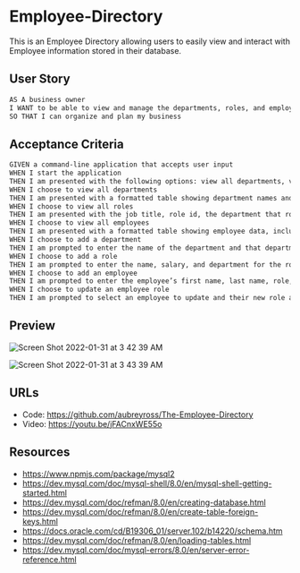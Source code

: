 # Employee-Directory
This is an Employee Directory allowing users to easily view and interact with Employee information stored in their database.

## User Story

```md
AS A business owner
I WANT to be able to view and manage the departments, roles, and employees in my company
SO THAT I can organize and plan my business
```

## Acceptance Criteria

```md
GIVEN a command-line application that accepts user input
WHEN I start the application
THEN I am presented with the following options: view all departments, view all roles, view all employees, add a department, add a role, add an employee, and update an employee role
WHEN I choose to view all departments
THEN I am presented with a formatted table showing department names and department ids
WHEN I choose to view all roles
THEN I am presented with the job title, role id, the department that role belongs to, and the salary for that role
WHEN I choose to view all employees
THEN I am presented with a formatted table showing employee data, including employee ids, first names, last names, job titles, departments, salaries, and managers that the employees report to
WHEN I choose to add a department
THEN I am prompted to enter the name of the department and that department is added to the database
WHEN I choose to add a role
THEN I am prompted to enter the name, salary, and department for the role and that role is added to the database
WHEN I choose to add an employee
THEN I am prompted to enter the employee’s first name, last name, role, and manager, and that employee is added to the database
WHEN I choose to update an employee role
THEN I am prompted to select an employee to update and their new role and this information is updated in the database 
```

## Preview 

![Screen Shot 2022-01-31 at 3 42 39 AM](https://user-images.githubusercontent.com/87405979/151785324-6d6e3eeb-eddc-4c23-a8b8-6dfea2e19056.png)

![Screen Shot 2022-01-31 at 3 43 39 AM](https://user-images.githubusercontent.com/87405979/151785630-8a323653-ce71-478c-ad82-3132aa9dd0dd.png)

## URLs
* Code: https://github.com/aubreyross/The-Employee-Directory
* Video: https://youtu.be/jFACnxWE55o

## Resources
* https://www.npmjs.com/package/mysql2
* https://dev.mysql.com/doc/mysql-shell/8.0/en/mysql-shell-getting-started.html
* https://dev.mysql.com/doc/refman/8.0/en/creating-database.html
* https://dev.mysql.com/doc/refman/8.0/en/create-table-foreign-keys.html
* https://docs.oracle.com/cd/B19306_01/server.102/b14220/schema.htm
* https://dev.mysql.com/doc/refman/8.0/en/loading-tables.html
* https://dev.mysql.com/doc/mysql-errors/8.0/en/server-error-reference.html

